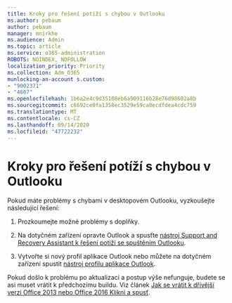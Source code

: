 ```yaml
---
title: Kroky pro řešení potíží s chybou v Outlooku
ms.author: pebaum
author: pebaum
manager: mnirkhe
ms.audience: Admin
ms.topic: article
ms.service: o365-administration
ROBOTS: NOINDEX, NOFOLLOW
localization_priority: Priority
ms.collection: Adm_O365
munlocking-an-account s.custom:
- "9002371"
- "4607"
ms.openlocfilehash: 1b6a2e4c9d35108eb6a909116b28e76d98602a8b
ms.sourcegitcommit: c6692ce0fa1358ec3529e59ca0ecdfdea4cdc759
ms.translationtype: MT
ms.contentlocale: cs-CZ
ms.lasthandoff: 09/14/2020
ms.locfileid: "47722232"
---
```

# <a name="outlook-crash-troubleshooting-steps"></a>Kroky pro řešení potíží s chybou v Outlooku

Pokud máte problémy s chybami v desktopovém Outlooku, vyzkoušejte následující řešení:

1. Prozkoumejte možné problémy s doplňky.

2. Na dotyčném zařízení opravte Outlook a spusťte [nástroj Support and Recovery Assistant k řešení potíží se spuštěním Outlooku](https://aka.ms/SaRA-OutlookWontStart).

3. Vytvořte si nový profil aplikace Outlook nebo můžete na dotyčném zařízení spustit [nástroj profilu aplikace Outlook](https://aka.ms/SaRA-OutlookSetupProfile).

Pokud došlo k problému po aktualizaci a postup výše nefunguje, budete se asi muset vrátit k předchozímu buildu. Viz článek [Jak se vrátit k dřívější verzi Office 2013 nebo Office 2016 Klikni a spusť](https://support.microsoft.com/help/2770432).
